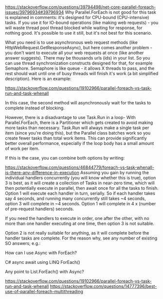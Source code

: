 https://stackoverflow.com/questions/39794498/net-core-parallel-foreach-issues/39796934#39796934
Why Parallel.ForEach is not good for this task is explained in comments: it's designed for CPU-bound (CPU-intensive) tasks. If you use it for IO-bound operations (like making web requests) - you will waste thread pool thread blocked while waiting for response, for nothing good. It's possible to use it still, but it's not best for this scenario.

What you need is to use asynchronous web request methods (like HttpWebRequest.GetResponseAsync), but here comes another problem - you don't want to execute all your web requests at once (like another answer suggests). There may be thousands urls (ids) in your list. So you can use thread synchronization constructs designed for that, for example Semaphore. Semaphore is like queue - it allows X threads to pass, and the rest should wait until one of busy threads will finish it's work (a bit simplified description). Here is an example:



https://stackoverflow.com/questions/19102966/parallel-foreach-vs-task-run-and-task-whenall

In this case, the second method will asynchronously wait for the tasks to complete instead of blocking.

However, there is a disadvantage to use Task.Run in a loop- With Parallel.ForEach, there is a Partitioner which gets created to avoid making more tasks than necessary. Task.Run will always make a single task per item (since you're doing this), but the Parallel class batches work so you create fewer tasks than total work items. This can provide significantly better overall performance, especially if the loop body has a small amount of work per item.

If this is the case, you can combine both options by writing:


https://stackoverflow.com/questions/46844779/foreach-vs-task-whenall-is-there-any-difference-in-execution
Assuming you gain by running the individual handlers concurrently (you will know whether this is true), option 3 is best, as it will create a collection of Tasks in near-zero time, which will then potentially execute in parallel, then await once for all the tasks to finish. Option 1 will execute each handler in turn, serially. So if each handler takes say 4 seconds, and running many concurrently still takes ~4 seconds, option 3 will complete in ~4 seconds. Option 1 will complete in 4 x (number of pre-request handlers) seconds.

If you need the handlers to execute in order, one after the other, with no more than one handler executing at one time, then option 3 is not suitable.

Option 2 is not really suitable for anything, as it will complete before the handler tasks are complete. For the reason why, see any number of existing SO answers; e.g.:

How can I use Async with ForEach?

C# async await using LINQ ForEach()

Any point to List<T>.ForEach() with Async?
  

https://stackoverflow.com/questions/19102966/parallel-foreach-vs-task-run-and-task-whenall
https://stackoverflow.com/questions/14777396/best-use-of-parallel-foreach-multithreading
